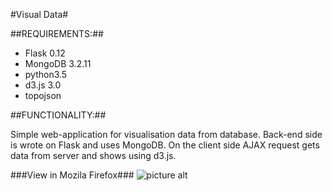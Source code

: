 #Visual Data#

##REQUIREMENTS:##

* Flask 0.12
* MongoDB 3.2.11
* python3.5
* d3.js 3.0
* topojson


##FUNCTIONALITY:##

Simple web-application for visualisation data from database.
Back-end side is wrote on Flask and uses MongoDB.
On the client side AJAX request gets data from server 
and shows using d3.js. 

###View in Mozila Firefox###
![picture alt](http://i.piccy.info/i9/4f5bc237f3fdd7441e65da03970940be/1487093859/156402/1118991/lylQA_croper_ru.png "view")

